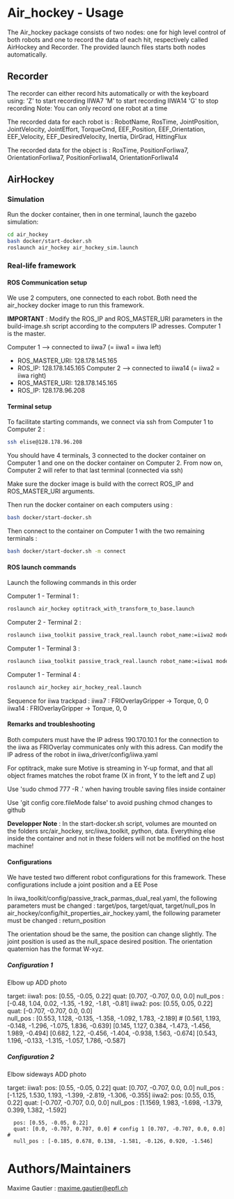 # Air_hockey - Usage

The Air_hockey package consists of two nodes: one for high level control of both robots and one to record the data of each hit, respectively called AirHockey and Recorder.
The provided launch files starts both nodes automatically.

## Recorder

The recorder can either record hits automatically or with the keyboard using:
'Z' to start recording IIWA7
'M' to start recording IIWA14
'G' to stop recording
Note: You can only record one robot at a time 

The recorded data for each robot is :
RobotName, RosTime, JointPosition, JointVelocity, JointEffort, TorqueCmd, EEF_Position, EEF_Orientation, EEF_Velocity, EEF_DesiredVelocity, Inertia, DirGrad, HittingFlux

The recorded data for the object is :
RosTime, PositionForIiwa7, OrientationForIiwa7, PositionForIiwa14, OrientationForIiwa14

## AirHockey

### Simulation

Run the docker container, then in one terminal, launch the gazebo simulation:
``` bash
cd air_hockey
bash docker/start-docker.sh
roslaunch air_hockey air_hockey_sim.launch
```

### Real-life framework

#### ROS Communication setup 

We use 2 computers, one connected to each robot. Both need the air_hockey docker image to run this framework.

**IMPORTANT** : Modify the ROS_IP and ROS_MASTER_URI parameters in the build-image.sh script according to the computers IP adresses. Computer 1 is the master.

Computer 1 --> connected to iiwa7 (= iiwa1 = iiwa left)
* ROS_MASTER_URI: 128.178.145.165 
* ROS_IP: 128.178.145.165 
Computer 2 --> connected to iiwa14 (= iiwa2 = iiwa right)
* ROS_MASTER_URI: 128.178.145.165 
* ROS_IP: 128.178.96.208 

#### Terminal setup 

To facilitate starting commands, we connect via ssh from Computer 1 to Computer 2 :
```bash
ssh elise@128.178.96.208
```

You should have 4 terminals, 3 connected to the docker container on Computer 1 and one on the docker container on Computer 2. From now on, Computer 2 will refer to that last terminal (connected via ssh)

Make sure the docker image is build with the correct ROS_IP and ROS_MASTER_URI arguments.

Then run the docker container on each computers using :
``` bash 
bash docker/start-docker.sh 
```

Then connect to the container on Computer 1 with the two remaining terminals :
``` bash 
bash docker/start-docker.sh -m connect
```

#### ROS launch commands

Launch the following commands in this order

Computer 1 - Terminal 1 :
```bash
roslaunch air_hockey optitrack_with_transform_to_base.launch
```
Computer 2 - Terminal 2 :
```bash
roslaunch iiwa_toolkit passive_track_real.launch robot_name:=iiwa2 model:=14
```
Computer 1 - Terminal 3 :
```bash
roslaunch iiwa_toolkit passive_track_real.launch robot_name:=iiwa1 model:=7
```
Computer 1 - Terminal 4 :
```bash
roslaunch air_hockey air_hockey_real.launch
```

Sequence for iiwa trackpad :
iiwa7 : FRIOverlayGripper -> Torque, 0, 0
iiwa14 : FRIOverlayGripper -> Torque, 0, 0

#### Remarks and troubleshooting

Both computers must have the IP adress 190.170.10.1 for the connection to the iiwa as FRIOverlay communicates only with this adress.
Can modify the IP adress of the robot in iiwa_driver/config/iiwa.yaml

For optitrack, make sure Motive is streaming in Y-up format, and that all object frames matches the robot frame (X in front, Y to the left and Z up)

Use 'sudo chmod 777 -R .' when having trouble saving files inside container 

Use 'git config core.fileMode false' to avoid pushing chmod changes to github

**Developper Note** : In the start-docker.sh script, volumes are mounted on the folders src/air\_hockey, src/iiwa\_toolkit, python, data. Everything else inside the container and not in these folders will not be mofified on the host machine!


#### Configurations

We have tested two different robot configurations for this framework. These configurations include a joint position and a EE Pose

In iiwa_toolkit/config/passive_track_parmas_dual_real.yaml, the following parameters must be changed : target/pos, target/quat, target/null_pos
In air_hockey/config/hit_properties_air_hockey.yaml, the following parameter must be changed : return_position

The orientation shoud be the same, the position can change slightly. The joint position is used as the null_space desired position.
The orientation quaternion has the format W-xyz.

##### Configuration 1 

Elbow up 
ADD photo 

target:
    iiwa1:
      pos: [0.55, -0.05, 0.22] 
      quat: [0.707, -0.707, 0.0, 0.0] 
      null_pos : [-0.48, 1.04,  0.02, -1.35, -1.92, -1.81, -0.81]
    iiwa2:
      pos: [0.55, 0.05, 0.22]
      quat: [-0.707, -0.707, 0.0, 0.0]  
      null_pos : [0.553, 1.128, -0.135, -1.358, -1.092, 1.783, -2.189] # [0.561, 1.193, -0.148, -1.296, -1.075, 1.836, -0.639]
      [0.145, 1.127, 0.384, -1.473, -1.456, 1.989, -0.494]
      [0.682, 1.22, -0.456, -1.404, -0.938, 1.563, -0.674]
      [0.543, 1.196, -0.133, -1.315, -1.057, 1.786, -0.587]

##### Configuration 2

Elbow sideways
ADD photo 

target:
    iiwa1:
      pos: [0.55, -0.05, 0.22] 
      quat: [0.707, -0.707, 0.0, 0.0]
      null_pos : [-1.125, 1.530, 1.193, -1.399, -2.819, -1.306, -0.355]
    iiwa2:
      pos: [0.55, 0.15, 0.22]
      quat: [-0.707, -0.707, 0.0, 0.0] 
      null_pos :  [1.1569, 1.983, -1.698, -1.379, 0.399, 1.382, -1.592]


      pos: [0.55, -0.05, 0.22] 
      quat: [0.0, -0.707, 0.707, 0.0] # config 1 [0.707, -0.707, 0.0, 0.0] #
      null_pos : [-0.185, 0.678, 0.138, -1.581, -0.126, 0.920, -1.546]

# Authors/Maintainers 

Maxime Gautier : maxime.gautier@epfl.ch


